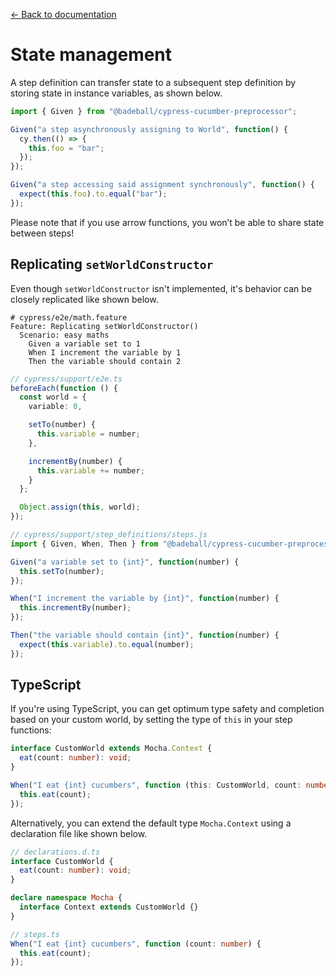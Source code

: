 [← Back to documentation](readme.md)

# State management

A step definition can transfer state to a subsequent step definition by storing state in instance variables, as shown below.

```ts
import { Given } from "@badeball/cypress-cucumber-preprocessor";

Given("a step asynchronously assigning to World", function() {
  cy.then(() => {
    this.foo = "bar";
  });
});

Given("a step accessing said assignment synchronously", function() {
  expect(this.foo).to.equal("bar");
});
```

Please note that if you use arrow functions, you won’t be able to share state between steps!

## Replicating `setWorldConstructor`

Even though `setWorldConstructor` isn't implemented, it's behavior can be closely replicated like shown below.

```gherkin
# cypress/e2e/math.feature
Feature: Replicating setWorldConstructor()
  Scenario: easy maths
    Given a variable set to 1
    When I increment the variable by 1
    Then the variable should contain 2
```

```ts
// cypress/support/e2e.ts
beforeEach(function () {
  const world = {
    variable: 0,

    setTo(number) {
      this.variable = number;
    },

    incrementBy(number) {
      this.variable += number;
    }
  };

  Object.assign(this, world);
});
```

```ts
// cypress/support/step_definitions/steps.js
import { Given, When, Then } from "@badeball/cypress-cucumber-preprocessor";

Given("a variable set to {int}", function(number) {
  this.setTo(number);
});

When("I increment the variable by {int}", function(number) {
  this.incrementBy(number);
});

Then("the variable should contain {int}", function(number) {
  expect(this.variable).to.equal(number);
});
```

## TypeScript

If you're using TypeScript, you can get optimum type safety and completion based on your custom world, by setting the type of `this` in your step functions:

```ts
interface CustomWorld extends Mocha.Context {
  eat(count: number): void;
}

When("I eat {int} cucumbers", function (this: CustomWorld, count: number) {
  this.eat(count);
});
```

Alternatively, you can extend the default type `Mocha.Context` using a declaration file like shown below.

```ts
// declarations.d.ts
interface CustomWorld {
  eat(count: number): void;
}

declare namespace Mocha {
  interface Context extends CustomWorld {}
}

// steps.ts
When("I eat {int} cucumbers", function (count: number) {
  this.eat(count);
});
```
